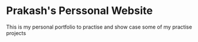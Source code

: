 # Prakash's Perssonal Website
This is my personal portfolio to practise and show case some of my practise projects
